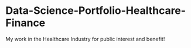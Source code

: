 # Data-Science-Portfolio-Healthcare-Finance
My work in the Healthcare Industry for public interest and benefit!

